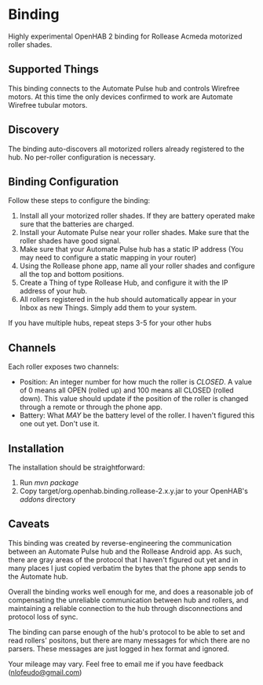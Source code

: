 # <bindingName> Binding

Highly experimental OpenHAB 2 binding for Rollease Acmeda motorized roller shades.

## Supported Things

This binding connects to the Automate Pulse hub and controls Wirefree motors. At this time the only devices confirmed to work are Automate Wirefree tubular motors.

## Discovery

The binding auto-discovers all motorized rollers already registered to the hub. No per-roller configuration is necessary.

## Binding Configuration

Follow these steps to configure the binding:

1) Install all your motorized roller shades. If they are battery operated make sure that the batteries are charged.
2) Install your Automate Pulse near your roller shades. Make sure that the roller shades have good signal.
3) Make sure that your Automate Pulse hub has a static IP address (You may need to configure a static mapping in your router)
4) Using the Rollease phone app, name all your roller shades and configure all the top and bottom positions. 
5) Create a Thing of type Rollease Hub, and configure it with the IP address of your hub.
6) All rollers registered in the hub should automatically appear in your Inbox as new Things. Simply add them to your system.

If you have multiple hubs, repeat steps 3-5 for your other hubs

## Channels

Each roller exposes two channels:

* Position: An integer number for how much the roller is *CLOSED*. A value of 0 means all OPEN (rolled up) and 100 means all CLOSED (rolled down). This value should update if the position of the roller is changed through a remote or through the phone app.
* Battery: What *MAY* be the battery level of the roller. I haven't figured this one out yet. Don't use it.

## Installation

The installation should be straightforward:

1) Run *mvn package*
2) Copy target/org.openhab.binding.rollease-2.x.y.jar to your OpenHAB's *addons* directory

## Caveats

This binding was created by reverse-engineering the communication between an Automate Pulse hub and the Rollease Android app. As such, there are gray areas of the protocol that I haven't figured out yet and in many places I just copied verbatim the bytes that the phone app sends to the Automate hub. 

Overall the binding works well enough for me, and does a reasonable job of compensating the unreliable communication between hub and rollers, and maintaining a reliable connection to the hub through disconnections and protocol loss of sync.

The binding can parse enough of the hub's protocol to be able to set and read rollers' positons, but there are many messages for which there are no parsers. These messages are just logged in hex format and ignored.

Your mileage may vary. Feel free to email me if you have feedback (nlofeudo@gmail.com)
